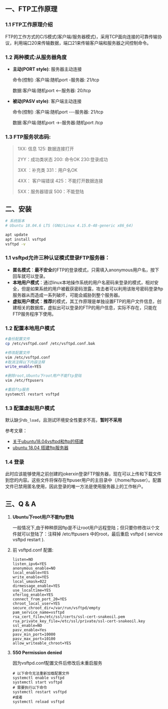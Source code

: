 ## 一、FTP工作原理

### 1.1  FTP工作原理介绍

FTP的工作方式的C/S模式(客户端/服务器模式)，采用TCP面向连接的可靠传输协议，利用端口20来传输数据，端口21来传输客户端和服务器之间控制命令。

### 1.2  两种模式:从服务器角度

+   **主动(PORT style)**: 服务器主动连接

    命令(控制) :客户端:随机port -服务器: 21/tcp

    数据:客户端:随机port <--服务器: 20/tcp

+   **被动(PASV style)**: 客户端主动连接

    命令(控制) :客户端:随机port ---服务器: 21/tcp

    数据:客户端:随机port ->-服务器:随机port /tcp

### 1.3  FTP服务状态码:

>   1XX:  信息                 125:  数据连接打开
>
>   2YY：成功类状态          200:  命令OK          230:登录成功
>
>   3XX ：补充类              331：用户名OK
>
>   4XX： 客户端错误         425：不能打开数据连接
>
>   5XX：服务器错误          500：不能登陆

## 二、安装

```bash
# 系统版本
# Ubuntu 18.04.6 LTS (GNU/Linux 4.15.0-48-generic x86_64)

apt update
apt install vsftpd
vsftpd -v
```

### 1.1 vsftpd允许三种认证模式登录FTP服务器：

-   **匿名模式**：**最不安全**的FTP的登录模式，只需填入anonymous用户名，按下回车就可以登录。
-   **本地用户模式**：通过linux本地操作系统的用户名密码来登录的模式，相对安全，但是如果系统的用户被截获密码泄露，攻击者可以利用该账号密码登录ftp服务器从而造成一系列破坏，可能会威胁到整个服务器。
-   **虚拟用户模式**：**推荐**的模式，其工作原理是单独设置FTP的用户文件信息，创建相关的数据库，虚拟出可以登录的FTP的用户信息，实际不存在，只能在FTP服务程序下使用。

### 1.2 配置本地用户模式

```bash
#备份配置文件
cp /etc/vsftpd.conf /etc/vsftpd.conf.bak

#修改配置文件
vim /etc/vsftpd.conf
#取消注释以下内容注释
write_enable=YES

#删除root,Ubuntu下root用户不能ftp登陆
vim /etc/ftpusers

#重启ftp服务
systemctl restart vsftpd
```

### 1.3 配置虚拟用户模式

默认缺少`db_load`，且测试环境安全性要求不高，**暂时不采用**

参考文章：

-   [关于ubuntu18.04vsftpd和ftp的搭建](https://zhuanlan.zhihu.com/p/367086919)
-   [ubuntu 18.04 搭建ftp服务器](https://blog.csdn.net/kaikai136412162/article/details/94318822)

### 1.4 登录

此时应该能够使用之前创建的jokerxin登录FTP服务器，现在可以上传和下载文件到您的内容。这些文件将保存在ftpuser用户的主目录中（/home/ftpuser）。配置文件已禁用匿名使用，因此登录的唯一方法是使用服务器上的工作帐户。

## 三、Q & A

1.   **Ubuntu下root用户不能ftp登陆**

     一般情况下,由于种种原因ftp是不让root用户远程登陆；但只要你修改以个文件就可以登陆了：注释掉 /etc/ftpusers 中的root，最后重启 vsftpd ( service vsftpd restart ).

2.   前 vsftpd.conf 配置:

     ```
     listen=NO
     listen_ipv6=YES
     anonymous_enable=NO
     local_enable=YES
     write_enable=YES
     local_umask=022
     dirmessage_enable=YES
     use_localtime=YES
     xferlog_enable=YES
     connect_from_port_20=YES
     chroot_local_user=YES
     secure_chroot_dir=/var/run/vsftpd/empty
     pam_service_name=vsftpd
     rsa_cert_file=/etc/ssl/certs/ssl-cert-snakeoil.pem
     rsa_private_key_file=/etc/ssl/private/ssl-cert-snakeoil.key
     ssl_enable=NO
     pasv_enable=Yes
     pasv_min_port=10000
     pasv_max_port=10100
     allow_writeable_chroot=YES
     ```

3.   **550 Permission denied**

     因为vsftpd.conf配置文件后修改后未重启服务

     ```
     # 以下命令无法重新加载配置文件
     systemctl enable vsftpd
     systemctl start vsftpd
     # 需要执行以下命令
     systemctl restart vsftpd
     #或者
     systemctl reload vsftpd
     ```

